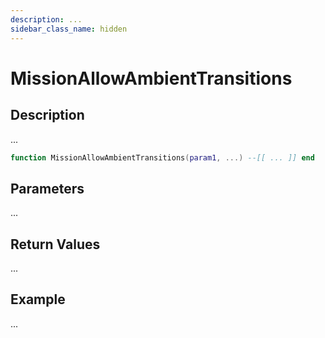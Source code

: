 ```yaml
---
description: ...
sidebar_class_name: hidden
---
```


# MissionAllowAmbientTransitions

## Description

...

```lua
function MissionAllowAmbientTransitions(param1, ...) --[[ ... ]] end
```

## Parameters

...

## Return Values

...

## Example

...


